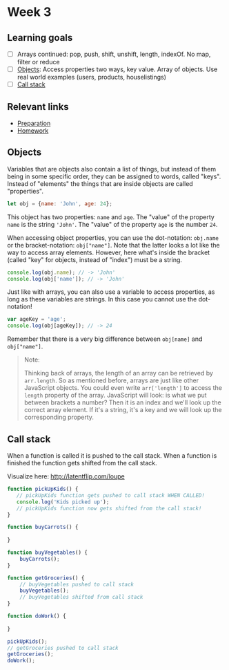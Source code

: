 # Week 3

## Learning goals
- [ ] Arrays continued: pop, push, shift, unshift, length, indexOf. No map, filter or reduce
- [ ] [Objects](#Objects): Access properties two ways, key value. Array of objects. Use real world examples (users, products, houselistings)
- [ ] [Call stack](#Call-stack)

## Relevant links
* [Preparation](preparation.md)
* [Homework](homework.md)

## Objects

Variables that are objects also contain a list of things, but instead of them being in some specific order, they can be assigned to words, called "keys". Instead of "elements" the things that are inside objects are called "properties".


```js
let obj = {name: 'John', age: 24};
```

This object has two properties: `name` and `age`. The "value" of the property `name` is the string `'John'`. The "value" of the property `age` is the number `24`.

When accessing object properties, you can use the dot-notation: `obj.name` or the bracket-notation: `obj["name"]`. Note that the latter looks a lot like the way to access array elements. However, here what's inside the bracket (called "key" for objects, instead of "index") must be a string.

```js
console.log(obj.name); // -> 'John'
console.log(obj['name']); // -> 'John'
```

Just like with arrays, you can also use a variable to access properties, as long as these variables are strings. In this case you cannot use the dot-notation!

```js
var ageKey = 'age';
console.log(obj[ageKey]); // -> 24
```

Remember that there is a very big difference between `obj[name]` and `obj["name"]`.

> Note:
>
> Thinking back of arrays, the length of an array can be retrieved by `arr.length`. So as mentioned before, arrays are just like other JavaScript objects. You could even write `arr['length']` to access the `length` property of the array. JavaScript will look: is what we put between brackets a number? Then it is an index and we'll look up the correct array element. If it's a string, it's a key and we will look up the corresponding property.


## Call stack
When a function is called it is pushed to the call stack.
When a function is finished the function gets shifted from the call stack.

Visualize here: http://latentflip.com/loupe

```js
function pickUpKids() {
   // pickUpKids function gets pushed to call stack WHEN CALLED!
   console.log('Kids picked up');
   // pickUpKids function now gets shifted from the call stack!
}

function buyCarrots() {
    
}

function buyVegetables() {
    buyCarrots();
}

function getGroceries() {
    // buyVegetables pushed to call stack
    buyVegetables();
    // buyVegetables shifted from call stack
}

function doWork() {
    
}

pickUpKids();
// getGroceries pushed to call stack
getGroceries();
doWork();
```